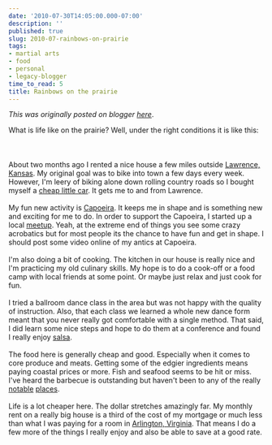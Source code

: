 ```yaml
---
date: '2010-07-30T14:05:00.000-07:00'
description: ''
published: true
slug: 2010-07-rainbows-on-prairie
tags:
- martial arts
- food
- personal
- legacy-blogger
time_to_read: 5
title: Rainbows on the prairie
---
```


*This was originally posted on blogger [here](https://pydanny.blogspot.com/2010/07/rainbows-on-prairie.html)*.

What is life like on the prairie? Well, under the right conditions it is like this:<br /><br /> <br /><br />About two months ago I rented a nice house a few miles outside <a href="http://en.wikipedia.org/wiki/Lawrence,_Kansas">Lawrence, Kansas</a>. My original goal was to bike into town a few days every week. However, I'm&nbsp;leery&nbsp;of biking alone down rolling country roads so I bought myself a <a href="http://en.wikipedia.org/wiki/Dodge_Neon">cheap little car</a>. It gets me to and from Lawrence.<br /><br />My fun new activity is <a href="http://en.wikipedia.org/wiki/Capoeira">Capoeira</a>. It keeps me in shape and is something new and exciting for me to do. In order to support the Capoeira, I started up a local <a href="http://www.meetup.com/beribazu/">meetup</a>. Yeah, at the extreme end of things you see some crazy acrobatics but for most people its the chance to have fun and get in shape. I should post some video online of my antics at Capoeira.<br /><br />I'm also doing a bit of cooking. The kitchen in our house is really nice and I'm practicing my old culinary skills. My hope is to do a cook-off or a food camp with local friends at some point. Or maybe just relax and just cook for fun.<br /><br />I tried a ballroom dance class in the area but was not happy with the quality of instruction. Also, that each class we learned a whole new dance form meant that you never really got comfortable with a single method. That said, I did learn some nice steps and hope to do them at a conference and found I really enjoy <a href="http://en.wikipedia.org/wiki/Salsa_(dance)">salsa</a>.<br /><br />The food here is generally cheap and good. Especially when it comes to core produce and meats. Getting some of the edgier ingredients means paying coastal prices or more. Fish and seafood seems to be hit or miss. I've heard the barbecue is outstanding but haven't been to any of the really <a href="http://www.gatesbbq.com/">notable</a> <a href="http://www.oklahomajoesbbq.com/restaurant/">places</a>.<br /><br />Life is a lot cheaper here. The dollar stretches amazingly far. My monthly rent on a really big house is a third of the cost of my mortgage or much less than what I was paying for a room in <a href="http://en.wikipedia.org/wiki/Arlington_County,_Virginia">Arlington, Virginia</a>. That means I do a few more of the things I really enjoy and also be able to save at a good rate.